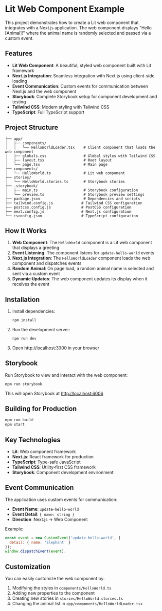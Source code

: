 # Lit Web Component Example

This project demonstrates how to create a Lit web component that integrates with a Next.js application. The web component displays "Hello [Animal]!" where the animal name is randomly selected and passed via a custom event.

## Features

- **Lit Web Component**: A beautiful, styled web component built with Lit framework
- **Next.js Integration**: Seamless integration with Next.js using client-side loading
- **Event Communication**: Custom events for communication between Next.js and the web component
- **Storybook**: Complete Storybook setup for component development and testing
- **Tailwind CSS**: Modern styling with Tailwind CSS
- **TypeScript**: Full TypeScript support

## Project Structure

```
├── app/
│   ├── components/
│   │   └── HelloWorldLoader.tsx    # Client component that loads the web component
│   ├── globals.css                 # Global styles with Tailwind CSS
│   ├── layout.tsx                  # Root layout
│   └── page.tsx                    # Main page
├── components/
│   └── HelloWorld.ts               # Lit web component
├── stories/
│   └── HelloWorld.stories.ts       # Storybook stories
├── .storybook/
│   ├── main.ts                     # Storybook configuration
│   └── preview.ts                  # Storybook preview settings
├── package.json                    # Dependencies and scripts
├── tailwind.config.js             # Tailwind CSS configuration
├── postcss.config.js              # PostCSS configuration
├── next.config.js                 # Next.js configuration
└── tsconfig.json                  # TypeScript configuration
```

## How It Works

1. **Web Component**: The `HelloWorld` component is a Lit web component that displays a greeting
2. **Event Listening**: The component listens for `update-hello-world` events
3. **Next.js Integration**: The `HelloWorldLoader` component loads the web component and dispatches events
4. **Random Animal**: On page load, a random animal name is selected and sent via a custom event
5. **Dynamic Updates**: The web component updates its display when it receives the event

## Installation

1. Install dependencies:
   ```bash
   npm install
   ```

2. Run the development server:
   ```bash
   npm run dev
   ```

3. Open [http://localhost:3000](http://localhost:3000) in your browser

## Storybook

Run Storybook to view and interact with the web component:

```bash
npm run storybook
```

This will open Storybook at [http://localhost:6006](http://localhost:6006)

## Building for Production

```bash
npm run build
npm start
```

## Key Technologies

- **Lit**: Web component framework
- **Next.js**: React framework for production
- **TypeScript**: Type-safe JavaScript
- **Tailwind CSS**: Utility-first CSS framework
- **Storybook**: Component development environment

## Event Communication

The application uses custom events for communication:

- **Event Name**: `update-hello-world`
- **Event Detail**: `{ name: string }`
- **Direction**: Next.js → Web Component

Example:
```javascript
const event = new CustomEvent('update-hello-world', {
  detail: { name: 'Elephant' }
});
window.dispatchEvent(event);
```

## Customization

You can easily customize the web component by:

1. Modifying the styles in `components/HelloWorld.ts`
2. Adding new properties to the component
3. Creating new stories in `stories/HelloWorld.stories.ts`
4. Changing the animal list in `app/components/HelloWorldLoader.tsx` 